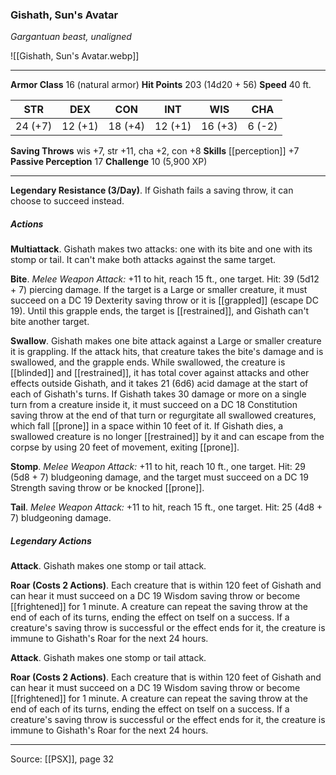 ### Gishath, Sun's Avatar
_Gargantuan beast, unaligned_

![[Gishath, Sun's Avatar.webp]]




---

**Armor Class** 16 (natural armor)
**Hit Points** 203 (14d20 + 56)
**Speed** 40 ft.

| STR     | DEX     | CON     | INT     | WIS     | CHA     |
|---------|---------|---------|---------|---------|---------|
| 24 (+7) | 12 (+1) | 18 (+4) | 12 (+1) | 16 (+3) | 6 (-2) |

**Saving Throws** wis +7, str +11, cha +2, con +8
**Skills** [[perception]] +7
**Passive Perception** 17
**Challenge** 10 (5,900 XP)

---

**Legendary Resistance (3/Day)**. If Gishath fails a saving throw, it can choose to succeed instead.

##### Actions
**Multiattack**. Gishath makes two attacks: one with its bite and one with its stomp or tail. It can't make both attacks against the same target.

**Bite**. _Melee Weapon Attack:_ +11 to hit, reach 15 ft., one target. Hit: 39 (5d12 + 7) piercing damage. If the target is a Large or smaller creature, it must succeed on a DC 19 Dexterity saving throw or it is [[grappled]] (escape DC 19). Until this grapple ends, the target is [[restrained]], and Gishath can't bite another target.

**Swallow**. Gishath makes one bite attack against a Large or smaller creature it is grappling. If the attack hits, that creature takes the bite's damage and is swallowed, and the grapple ends. While swallowed, the creature is [[blinded]] and [[restrained]], it has total cover against attacks and other effects outside Gishath, and it takes 21 (6d6) acid damage at the start of each of Gishath's turns. If Gishath takes 30 damage or more on a single turn from a creature inside it, it must succeed on a DC 18 Constitution saving throw at the end of that turn or regurgitate all swallowed creatures, which fall [[prone]] in a space within 10 feet of it. If Gishath dies, a swallowed creature is no longer [[restrained]] by it and can escape from the corpse by using 20 feet of movement, exiting [[prone]].

**Stomp**. _Melee Weapon Attack:_ +11 to hit, reach 10 ft., one target. Hit: 29 (5d8 + 7) bludgeoning damage, and the target must succeed on a DC 19 Strength saving throw or be knocked [[prone]].

**Tail**. _Melee Weapon Attack:_ +11 to hit, reach 15 ft., one target. Hit: 25 (4d8 + 7) bludgeoning damage.

##### Legendary Actions
**Attack**. Gishath makes one stomp or tail attack.

**Roar (Costs 2 Actions)**. Each creature that is within 120 feet of Gishath and can hear it must succeed on a DC 19 Wisdom saving throw or become [[frightened]] for 1 minute. A creature can repeat the saving throw at the end of each of its turns, ending the effect on tself on a success. If a creature's saving throw is successful or the effect ends for it, the creature is immune to Gishath's Roar for the next 24 hours.

**Attack**. Gishath makes one stomp or tail attack.

**Roar (Costs 2 Actions)**. Each creature that is within 120 feet of Gishath and can hear it must succeed on a DC 19 Wisdom saving throw or become [[frightened]] for 1 minute. A creature can repeat the saving throw at the end of each of its turns, ending the effect on tself on a success. If a creature's saving throw is successful or the effect ends for it, the creature is immune to Gishath's Roar for the next 24 hours.


---

Source: [[PSX]], page 32
